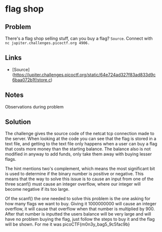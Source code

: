 # flag shop
## Problem
There's a flag shop selling stuff, can you buy a flag? `Source`. Connect with `nc jupiter.challenges.picoctf.org 4906.`

## Links
* [Source] (https://jupiter.challenges.picoctf.org/static/64e724ad327f83ad833d9c6baa072b1f/store.c)

## Notes
Observations during problem

## Solution
The challenge gives the source code of the netcat tcp connection made to the server.  When looking at the code you can see that the flag is stored in a text file, and getting to the text file only happens when a user can buy a flag that costs more money than the starting balance.  The balance also is not modified in anyway to add funds, only take them away with buying lesser flags.  

The hint mentions two's complement, which means the most significant bit is used to determine if the binary number is positive or negative. This means that the way to solve this issue is to cause an input from one of the three scanf() must cause an integer overflow, where our integer will become negative if its too large.

Of the scanf() the one needed to solve this problem is the one asking for how many flags we want to buy.  Giving it 1000000000 will cause an integer overflow, it will cause that overflow when that number is multiplied by 900.  After that number is inputted the users balance will be very large and will have no problem buying the flag, just follow the steps to buy it and the flag will be shown.  For me it was picoCTF{m0n3y_bag5_9c5fac9b}
